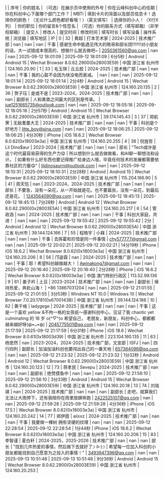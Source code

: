  |  | 序号 | 你的姓名 | （可选）在展示页中使用的外号 | 你在云峰科创中心的任期 | 你在科创中心下属哪个部门工作？ | MBTI | 填到卡片的背面以及部员信息卡！选择你的颜色！（无论什么颜色都好看哦！）（英文填写） | 选择你的小人！（X行X列） | 你的职位 | 你的留言&个性签名 | （可选）你的联系方式（填写邮箱）（非学校邮箱） | 提交人 | 修改人 | 提交时间 | 修改时间 | 填写时长 | 填写设备 | 操作系统 | 浏览器 | 填写地区 | IP
 | 0 | 32 | 黄超 | 打本艺术家 | 2024-2025 | 技术推广部 | nan | nan | nan | 干事 | 感谢生命中能遇见伟大的皓哥和部长团!!!!!!!对小朋友的话，大一试错成本很高的，想做什么就去做吧~ | 2050361560@qq.com | nan | nan | 2025-09-12 18:01:09 | 2025-09-12 18:01:09 | 6分5秒 | Android | Android 15 | Wechat Browser 8.0.62.2900(0x28003E59) | 中国 浙江省 杭州市 | 124.160.20.90
 | 1 | 33 | 毛玉琪 | 丘丘胶 | 2024-2025 | 技术推广部 | nan | nan | nan | 干事 | 我的心脏不会因为快没电而衰减。 | nan | nan | nan | 2025-09-12 18:01:14 | 2025-09-12 18:01:14 | 2分4秒 | Android | Android 15 | Wechat Browser 8.0.62.2900(0x28003E59) | 中国 浙江省 杭州市 | 124.160.20.135
 | 2 | 36 | 贺子珏 | 是或不是 | 2023-2024，2024-2025 | 技术推广部 | nan | nan | nan | 副部长 | 人和禽兽之间最大的区别是传承。 | jue1251665735@outlook.com | nan | nan | 2025-09-12 18:05:16 | 2025-09-12 18:05:16 | 2分57秒 | Android | Android 15 | Wechat Browser 8.0.62.2900(0x28003E59) | 中国 浙江省 杭州市 | 39.174.145.43
 | 3 | 37 | 郑航霁 | 无敌耄耋大王 | 2024-2025 | 技术推广部 | nan | nan | nan | 干事 | 科创是个好地方 | litte_boy@sina.com | nan | nan | 2025-09-12 18:06:25 | 2025-09-12 18:06:25 | 4分30秒 | iPhone | iOS 18.6.2 | Wechat Browser 8.0.62(0x18003e3a) | 中国 浙江省 杭州市 | 124.160.20.255
 | 4 | 38 | 倪旌哲 | Lil Dino$aur | 2023-2024 | 技术推广部 | nan | nan | nan | 部长 | "Tech或许是这个时代最容易获得的生产力😋
 | 所以想到什么就去做做看，和AI聊一聊想法和设计。
 | 如果有什么好东西也要记得推广给身边人哦，毕竟任何技术的发展都需要依靠社区的力量😋" | lildinosaurni@outlook.com | nan | nan | 2025-09-12 18:10:31 | 2025-09-12 18:10:31 | 2分28秒 | Android | Android 15 | Wechat Browser 8.0.62.2900(0x28003E59) | 中国 浙江省 杭州市 | 115.204.166.90
 | 5 | 41 | 周天恺 | nan | 2023-2024，2024-2025 | 技术推广部 | nan | nan | nan | 部长 | 不要急，没有⼀朵花，从⼀开始就是花。也不要嚣张，没有⼀朵花，到最后还是花。 | 1243564090@qq.com | nan | nan | 2025-09-12 18:45:13 | 2025-09-12 18:45:13 | 7分28秒 | Android | Android 12 | Wechat Browser 8.0.62.2900(0x28003E5A) | 中国 浙江省 杭州市 | 124.160.20.217
 | 6 | 54 | 管政涵 | nan | 2024-2025 | 技术推广部 | nan | nan | nan | 干事 | 科创大家庭，共进！ | nan | nan | nan | 2025-09-12 19:55:42 | 2025-09-12 19:55:42 | 2分 | Android | Android 12 | Wechat Browser 8.0.62.2900(0x28003E5A) | 中国 浙江省 杭州市 | 39.144.124.166
 | 7 | 55 | 程皓宇 | 小槑 | 2024-2025 | 技术推广部 | nan | nan | nan | 干事 | 去挥霍和珍惜是同一件事情 | chy577777@gmail.com | nan | nan | 2025-09-12 20:02:21 | 2025-09-12 20:02:21 | 14分19秒 | iPhone | iOS 18.6.2 | Wechat Browser 8.0.62(0x18003e3a) | 中国 浙江省 杭州市 | 124.160.20.206
 | 8 | 56 | 邝姿霖 | nan | 2024-2025 | 技术推广部 | nan | nan | nan | 干事 | 耶！希望科创越做越大！ | Awinakong7@gmail.com | nan | nan | 2025-09-12 20:16:40 | 2025-09-12 20:16:40 | 2分28秒 | iPhone | iOS 18.6.2 | Wechat Browser 8.0.62(0x18003e3a) | 中国 澳门特别行政区  | 113.52.99.136
 | 9 | 61 | 姜子衿 | 土豆 | 2023-2024 | 技术推广部 | nan | nan | nan | 副部长 | 保持热爱，奔赴山海！ | +86 13867031204 | nan | nan | 2025-09-12 21:01:55 | 2025-09-12 21:01:55 | 3分53秒 | Windows NT 10.0 | Windows 10 | Wechat Browser 7.0.20.1781(0x6700143B) | 中国 浙江省 杭州市 | 39.144.124.188
 | 10 | 62 | 黄千格 | ladygege | 2024-2025 | 技术推广部 | nan | nan | nan | 干事 | 这是一个喜欢 yellow &不拘一格的女孩纸～感谢科创中心，见证了我 chaotic yet culminating 的 18  岁 o(^▽^)o 希望自己， 老朋友，新朋友，科创中心，都都都越来越好呀(◍•ᴗ•◍) | 2045775501@qq.com | nan | nan | 2025-09-12 21:17:59 | 2025-09-12 21:17:59 | 6分31秒 | iPhone | iOS 18.6 | Wechat Browser 8.0.61(0x18003d39) | 中国 浙江省 杭州市 | 223.104.160.135
 | 11 | 63 | 杨思然 | nan | 2023-2024，2024-2025 | 技术推广部，文宣部 | ISFJ | nan | 四行四列 | 副部长 | 加油加油科创也要闯出自己的一番天地 | 657364096@qq.com | nan | nan | 2025-09-12 21:23:32 | 2025-09-12 21:23:32 | 1分32秒 | Android | Android 12 | Wechat Browser 8.0.62.2900(0x28003E59) | 中国 浙江省 杭州市 | 124.160.20.123
 | 12 | 73 | 蒋孝民 | Sevepu | 2024-2025 | 技术推广部 | nan | nan | nan | 副部长 | 绝赞摸鱼中 | nan | nan | nan | 2025-09-12 21:56:10 | 2025-09-12 21:56:10 | 3分33秒 | Android | Android 15 | Wechat Browser 8.0.62.2900(0x28003E59) | 中国 浙江省 杭州市 | 124.160.20.18
 | 13 | 74 | 刘铭祺 | nan | 2024-2025 | 技术推广部 | nan | nan | nan | 副部长 | 走吧，就算我们无法让大雨停下，还有我陪你在雨里放肆奔跑 | 2422525107@qq.com | nan | nan | 2025-09-12 21:59:28 | 2025-09-12 21:59:28 | 4分36秒 | iPhone | iOS 17.5.1 | Wechat Browser 8.0.62(0x18003e3a) | 中国 浙江省 杭州市 | 124.160.20.242
 | 14 | 77 | 郑伊霞 | aiixxz | 2024-2025 | 技术推广部 | nan | nan | nan | 干事 | 我要做一棵树 拥有坚硬的纹理 | nan | nan | nan | 2025-09-12 22:28:54 | 2025-09-12 22:28:54 | 1分44秒 | iPhone | iOS 18.6.2 | Wechat Browser 8.0.62(0x18003e3a) | 中国 浙江省 杭州市 | 124.160.20.206
 | 15 | 83 | 李智谨 | 夏白轩 | 2024-2025，2025-2026 | 技术推广部 | nan | nan | nan | 部长 | "找到几件热爱的事情，然后做下去就好了੭ ᐕ)੭
 | 希望每一位加入科创的小朋友都能找到自己愿意为之投入的事情！" | 3493947396@qq.com | nan | nan | 2025-09-13 10:51:48 | 2025-09-13 10:51:48 | 9分36秒 | Android | Android 15 | Wechat Browser 8.0.62.2900(0x28003E59) | 中国 浙江省 杭州市 | 124.160.20.253
 | 
